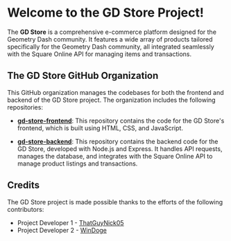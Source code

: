 # Welcome to the GD Store Project!
The **GD Store** is a comprehensive e-commerce platform designed for the Geometry Dash community. It features a wide array of products tailored specifically for the Geometry Dash community, all integrated seamlessly with the Square Online API for managing items and transactions.

## The GD Store GitHub Organization
This GitHub organization manages the codebases for both the frontend and backend of the GD Store project. The organization includes the following repositories:

- **[gd-store-frontend](https://github.com/TheGDStore/gd-store-frontend)**: This repository contains the code for the GD Store's frontend, which is built using HTML, CSS, and JavaScript.
  
- **[gd-store-backend](https://github.com/TheGDStore/gd-store-backend)**: This repository contains the backend code for the GD Store, developed with Node.js and Express. It handles API requests, manages the database, and integrates with the Square Online API to manage product listings and transactions.
  
## Credits
The GD Store project is made possible thanks to the efforts of the following contributors:

- Project Developer 1 - [ThatGuyNick05](https://github.com/ThatGuyNick05)
- Project Developer 2 - [WinDoge](https://github.com/WinDogePlays)
